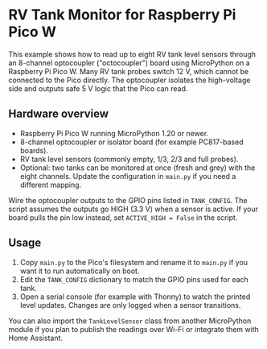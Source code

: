 # RV Tank Monitor for Raspberry Pi Pico W

This example shows how to read up to eight RV tank level sensors through an
8-channel optocoupler ("octocoupler") board using MicroPython on a Raspberry
Pi Pico W.  Many RV tank probes switch 12 V, which cannot be connected to the
Pico directly.  The optocoupler isolates the high-voltage side and outputs safe
5 V logic that the Pico can read.

## Hardware overview

- Raspberry Pi Pico W running MicroPython 1.20 or newer.
- 8-channel optocoupler or isolator board (for example PC817-based boards).
- RV tank level sensors (commonly empty, 1/3, 2/3 and full probes).
- Optional: two tanks can be monitored at once (fresh and grey) with the eight
  channels.  Update the configuration in `main.py` if you need a different
  mapping.

Wire the optocoupler outputs to the GPIO pins listed in `TANK_CONFIG`.  The
script assumes the outputs go HIGH (3.3 V) when a sensor is active.  If your
board pulls the pin low instead, set `ACTIVE_HIGH = False` in the script.

## Usage

1. Copy `main.py` to the Pico's filesystem and rename it to `main.py` if you
   want it to run automatically on boot.
2. Edit the `TANK_CONFIG` dictionary to match the GPIO pins used for each tank.
3. Open a serial console (for example with Thonny) to watch the printed level
   updates.  Changes are only logged when a sensor transitions.

You can also import the `TankLevelSensor` class from another MicroPython module
if you plan to publish the readings over Wi-Fi or integrate them with Home
Assistant.
